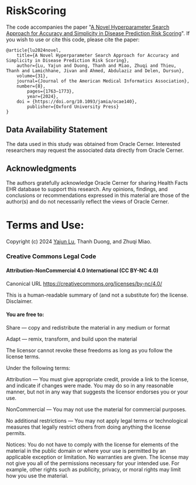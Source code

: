 # RiskScoring

The code accompanies the paper "[A Novel Hyperparameter Search Approach for Accuracy and Simplicity in Disease Prediction Risk Scoring](https://doi.org/10.1093/jamia/ocae140)". If you wish to use or cite this code, please cite the paper:

  	@article{lu2024novel,
    	title={A Novel Hyperparameter Search Approach for Accuracy and Simplicity in Disease Prediction Risk Scoring},
    	author={Lu, Yajun and Duong, Thanh and Miao, Zhuqi and Thieu, Thanh and Lamichhane, Jivan and Ahmed, Abdulaziz and Delen, Dursun},
     	volume={31},
		journal={Journal of the American Medical Informatics Association},
  	  	number={8},
          	pages={1763–1773},
          	year={2024},
	   	doi = {https://doi.org/10.1093/jamia/ocae140},
          	publisher={Oxford University Press}
  	}

## Data Availability Statement
The data used in this study was obtained from Oracle Cerner. Interested researchers may request the associated data directly from Oracle Cerner.

## Acknowledgments
The authors gratefully acknowledge Oracle Cerner for sharing Health Facts EHR database to support this research. Any opinions, findings, and conclusions or recommendations expressed in this material are those of the author(s) and do not necessarily reflect the views of Oracle Cerner.

# Terms and Use:

Copyright (c) 2024 [Yajun Lu](https://yajunlu.com/), Thanh Duong, and Zhuqi Miao.

### Creative Commons Legal Code

#### Attribution-NonCommercial 4.0 International (CC BY-NC 4.0) 
Canonical URL  https://creativecommons.org/licenses/by-nc/4.0/

This is a human-readable summary of (and not a substitute for) the license. Disclaimer. 

#### You are free to:

Share — copy and redistribute the material in any medium or format

Adapt — remix, transform, and build upon the material

The licensor cannot revoke these freedoms as long as you follow the license terms.

Under the following terms:

Attribution — You must give appropriate credit, provide a link to the license, and indicate if changes were made. You may do so in any reasonable manner, but not in any way that suggests the licensor endorses you or your use.

NonCommercial — You may not use the material for commercial purposes.

No additional restrictions — You may not apply legal terms or technological measures that legally restrict others from doing anything the license permits.

Notices:
You do not have to comply with the license for elements of the material in the public domain or where your use is permitted by an applicable exception or limitation.
No warranties are given. The license may not give you all of the permissions necessary for your intended use. For example, other rights such as publicity, privacy, or moral rights may limit how you use the material.




